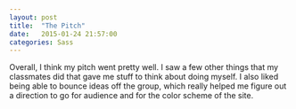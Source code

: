 ```yaml
---
layout: post
title:  "The Pitch"
date:   2015-01-24 21:57:00
categories: Sass
---
```


Overall, I think my pitch went pretty well. I saw a few other things that my classmates did that gave me stuff to think about doing myself. I also liked being able to bounce ideas off the group, which really helped me figure out a direction to go for audience and for the color scheme of the site.